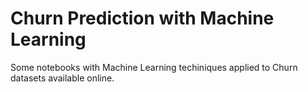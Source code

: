 # Churn Prediction with Machine Learning

Some notebooks with Machine Learning techiniques applied to Churn datasets available online.